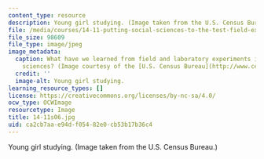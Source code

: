 ```yaml
---
content_type: resource
description: Young girl studying. (Image taken from the U.S. Census Bureau.)
file: /media/courses/14-11-putting-social-sciences-to-the-test-field-experiments-in-economics-spring-2006/ca2cb7aae94df05482e0cb53b17b36c4_14-11s06.jpg
file_size: 98609
file_type: image/jpeg
image_metadata:
  caption: What have we learned from field and laboratory experiments in the social
    sciences? (Image courtesy of the [U.S. Census Bureau](http://www.census.gov/).)
  credit: ''
  image-alt: Young girl studying.
learning_resource_types: []
license: https://creativecommons.org/licenses/by-nc-sa/4.0/
ocw_type: OCWImage
resourcetype: Image
title: 14-11s06.jpg
uid: ca2cb7aa-e94d-f054-82e0-cb53b17b36c4
---
```

Young girl studying. (Image taken from the U.S. Census Bureau.)
